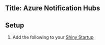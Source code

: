 Title: Azure Notification Hubs
---

<?! PackageInfo "Shiny.Push.AzureNotificationHubs" /?>

## Setup

1. Add the following to your [Shiny Startup](xref:startup)

